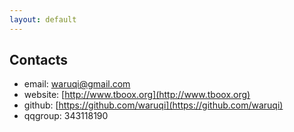 ```yaml
---
layout: default
---
```


## Contacts

* email: [waruqi@gmail.com](waruqi@gmail.com)
* website: [http://www.tboox.org](http://www.tboox.org)
* github: [https://github.com/waruqi](https://github.com/waruqi)
* qqgroup: 343118190
